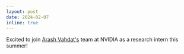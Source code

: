 ```yaml
---
layout: post
date: 2024-02-07
inline: true
---
```


Excited to join [Arash Vahdat's](http://latentspace.cc/) team at NVIDIA as a research intern this summer!